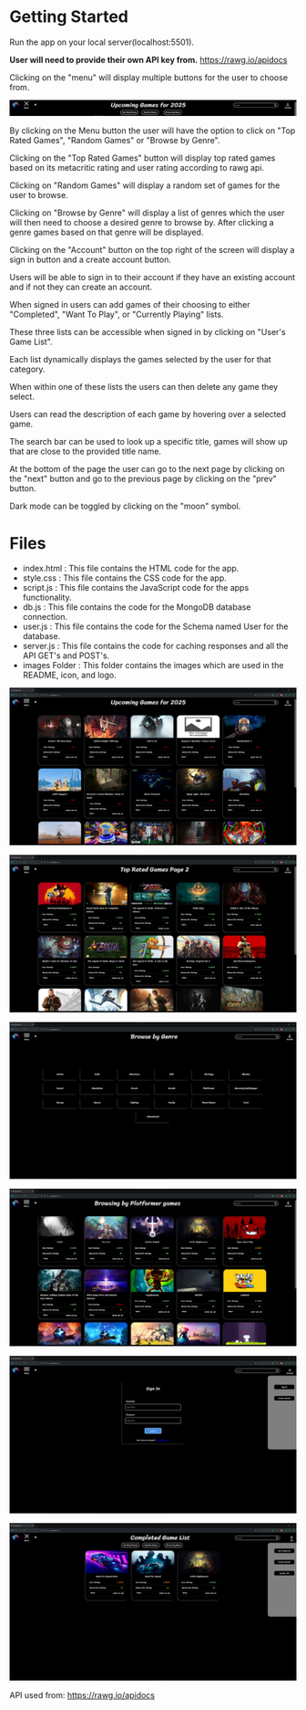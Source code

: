 # Getting Started
Run the app on your local server(localhost:5501).

**User will need to provide their own API key from.** https://rawg.io/apidocs

Clicking on the "menu" will display multiple buttons for the user to choose from.

![Screen shot displaying the menu while open.](./public/images/myGameListScreenShot1.png)

By clicking on the Menu button the user will have the option to click on "Top Rated Games", "Random Games" or "Browse by Genre".

Clicking on the "Top Rated Games" button will display top rated games based on its metacritic rating and user rating according to rawg api.

Clicking on "Random Games" will display a random set of games for the user to browse.

Clicking on "Browse by Genre" will display a list of genres which the user will then need to choose a desired genre to browse by. After clicking a genre games based on that genre will be displayed.

Clicking on the "Account" button on the top right of the screen will display a sign in button and a create account button.

Users will be able to sign in to their account if they have an existing account and if not they can create an account.

When signed in users can add games of their choosing to either "Completed", "Want To Play", or "Currently Playing" lists.

These three lists can be accessible when signed in by clicking on "User's Game List".

Each list dynamically displays the games selected by the user for that category.

When within one of these lists the users can then delete any game they select.

Users can read the description of each game by hovering over a selected game.

The search bar can be used to look up a specific title, games will show up that are close to the provided title name.

At the bottom of the page the user can go to the next page by clicking on the "next" button and go to the previous page by clicking on the "prev" button.

Dark mode can be toggled by clicking on the "moon" symbol.

# Files

* index.html : This file contains the HTML code for the app.
* style.css : This file contains the CSS code for the app.
* script.js : This file contains the JavaScript code for the apps functionality.
* db.js : This file contains the code for the MongoDB database connection.
* user.js : This file contains the code for the Schema named User for the database.
* server.js : This file contains the code for caching responses and all the API GET's and POST's. 
* images Folder : This folder contains the images which are used in the README, icon, and logo.

![Screen shots of the Game List app displaying the Upcoming games of 2025 at the time this image was taken.](./public/images/myGameListScreenShot2.png)

![](./public/images/myGameListScreenShot3.png)

![](./public/images/myGameListScreenShot4.png)

![](./public/images/myGameListScreenShot5.png)

![](./public/images/myGameListScreenShot6.png)

![](./public/images/myGameListScreenShot7.png)

API used from: https://rawg.io/apidocs